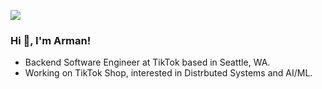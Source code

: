 [<img src="https://img.shields.io/badge/linkedin-%230077B5.svg?&style=for-the-badge&logo=linkedin&logoColor=white" />](https://www.linkedin.com/in/armankhondker)

### Hi 👋, I'm Arman!

- Backend Software Engineer at TikTok based in Seattle, WA.
- Working on TikTok Shop, interested in Distrbuted Systems and AI/ML. 
